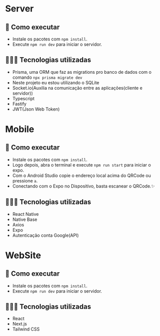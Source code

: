 # Server

## 🚀 Como executar

- Instale os pacotes com `npm install`.
- Execute `npm run dev` para iniciar o servidor.

## 👩🏻‍💻 Tecnologias utilizadas 

- Prisma, uma ORM que faz as migrations pro banco de dados com o comando `npx prisma migrate dev`
- Neste projeto eu estou utilizando o SQLite
- Socket.io(Auxilia na comunicação entre as aplicações(cliente e servidor))
- Typescript
- Fastify
- JWT(Json Web Token)

# Mobile
## 🚀 Como executar

- Instale os pacotes com `npm install`.
- Logo depois, abra o terminal e execute `npm run start` para iniciar o expo.
- Com o Android Studio copie o endereço local acima do QRCode ou pressione `a`.
- Conectando com o Expo no Dispositivo, basta escanear o QRCode.✨

## 👩🏻‍💻 Tecnologias utilizadas 
- React Native
- Native Base
- Axios
- Expo
- Autenticação conta Google(API)

# WebSite

## 🚀 Como executar

- Instale os pacotes com `npm install`.
- Execute `npm run dev` para iniciar o servidor.

## 👩🏻‍💻 Tecnologias utilizadas 
- React
- Next.js
- Tailwind CSS



